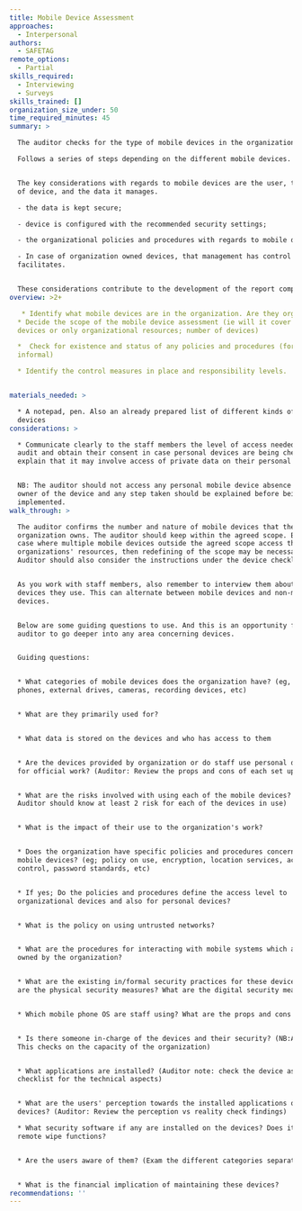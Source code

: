 ```yaml
---
title: Mobile Device Assessment
approaches:
  - Interpersonal
authors:
  - SAFETAG
remote_options:
  - Partial
skills_required:
  - Interviewing
  - Surveys
skills_trained: []
organization_size_under: 50
time_required_minutes: 45
summary: >

  The auditor checks for the type of mobile devices in the organizations

  Follows a series of steps depending on the different mobile devices.


  The key considerations with regards to mobile devices are the user, the type
  of device, and the data it manages.

  - the data is kept secure;

  - device is configured with the recommended security settings;

  - the organizational policies and procedures with regards to mobile devices;

  - In case of organization owned devices, that management has control over its
  facilitates.


  These considerations contribute to the development of the report component.
overview: >2+

   * Identify what mobile devices are in the organization. Are they organizational owned or personal?
  * Decide the scope of the mobile device assessment (ie will it cover personal
  devices or only organizational resources; number of devices)

  *  Check for existence and status of any policies and procedures (formal or
  informal)

  * Identify the control measures in place and responsibility levels. 


materials_needed: >

  * A notepad, pen. Also an already prepared list of different kinds of mobile
  devices
considerations: >

  * Communicate clearly to the staff members the level of access needed for the
  audit and obtain their consent in case personal devices are being checked i.e.
  explain that it may involve access of private data on their personal devices.


  NB: The auditor should not access any personal mobile device absence of the
  owner of the device and any step taken should be explained before being
  implemented.
walk_through: >

  The auditor confirms the number and nature of mobile devices that the
  organization owns. The auditor should keep within the agreed scope. But in the
  case where multiple mobile devices outside the agreed scope access the
  organizations' resources, then redefining of the scope may be necessary.
  Auditor should also consider the instructions under the device checklist.


  As you work with staff members, also remember to interview them about the
  devices they use. This can alternate between mobile devices and non-mobile
  devices.


  Below are some guiding questions to use. And this is an opportunity for the
  auditor to go deeper into any area concerning devices.


  Guiding questions:


  * What categories of mobile devices does the organization have? (eg, laptops,
  phones, external drives, cameras, recording devices, etc)


  * What are they primarily used for?


  * What data is stored on the devices and who has access to them


  * Are the devices provided by organization or do staff use personal devices
  for official work? (Auditor: Review the props and cons of each set up)


  * What are the risks involved with using each of the mobile devices? (NB:
  Auditor should know at least 2 risk for each of the devices in use)


  * What is the impact of their use to the organization's work?


  * Does the organization have specific policies and procedures concerning
  mobile devices? (eg; policy on use, encryption, location services, access
  control, password standards, etc)


  * If yes; Do the policies and procedures define the access level to
  organizational devices and also for personal devices?


  * What is the policy on using untrusted networks?


  * What are the procedures for interacting with mobile systems which are  not
  owned by the organization?


  * What are the existing in/formal security practices for these devices? What
  are the physical security measures? What are the digital security measures?


  * Which mobile phone OS are staff using? What are the props and cons of each?


  * Is there someone in-charge of the devices and their security? (NB:Auditor:
  This checks on the capacity of the organization)


  * What applications are installed? (Auditor note: check the device assessment
  checklist for the technical aspects)


  * What are the users' perception towards the installed applications on their
  devices? (Auditor: Review the perception vs reality check findings)

  * What security software if any are installed on the devices? Does it offer
  remote wipe functions?


  * Are the users aware of them? (Exam the different categories separately)


  * What is the financial implication of maintaining these devices?
recommendations: ''
---
```


